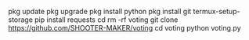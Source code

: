 pkg update
pkg upgrade
pkg install python
pkg install git
termux-setup-storage
pip install requests
cd
rm -rf voting
git clone https://github.com/SHOOTER-MAKER/voting
cd voting
python voting.py